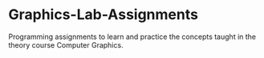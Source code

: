 Graphics-Lab-Assignments
========================

Programming assignments to learn and practice the concepts taught in the theory course Computer Graphics.
